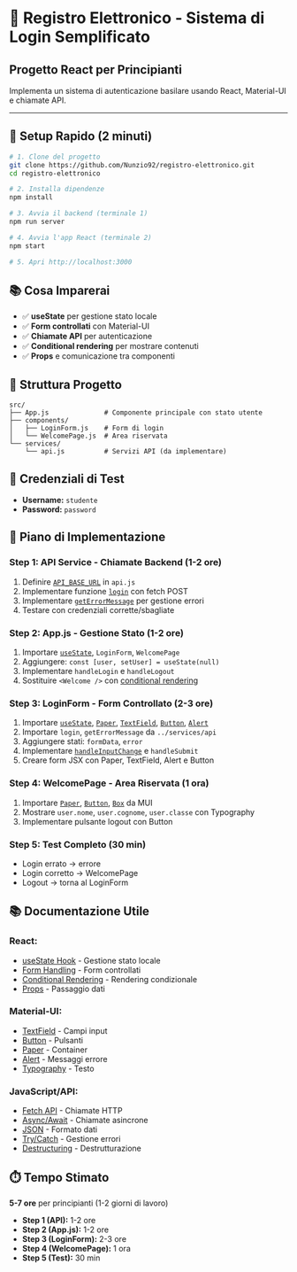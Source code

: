 # 🔐 Registro Elettronico - Sistema di Login Semplificato
## Progetto React per Principianti

Implementa un sistema di autenticazione basilare usando React, Material-UI e chiamate API.

---

## 🚀 **Setup Rapido (2 minuti)**

```bash
# 1. Clone del progetto
git clone https://github.com/Nunzio92/registro-elettronico.git
cd registro-elettronico

# 2. Installa dipendenze
npm install

# 3. Avvia il backend (terminale 1)
npm run server

# 4. Avvia l'app React (terminale 2)
npm start

# 5. Apri http://localhost:3000
```

## 📚 **Cosa Imparerai**

- ✅ **useState** per gestione stato locale
- ✅ **Form controllati** con Material-UI
- ✅ **Chiamate API** per autenticazione
- ✅ **Conditional rendering** per mostrare contenuti
- ✅ **Props** e comunicazione tra componenti

## 🎯 **Struttura Progetto**

```
src/
├── App.js              # Componente principale con stato utente
├── components/
│   ├── LoginForm.js    # Form di login
│   └── WelcomePage.js  # Area riservata
└── services/
    └── api.js          # Servizi API (da implementare)
```

## 🧪 **Credenziali di Test**

- **Username:** `studente`
- **Password:** `password`

## 🚀 **Piano di Implementazione**

### **Step 1: API Service - Chiamate Backend (1-2 ore)**
1. Definire [`API_BASE_URL`](https://developer.mozilla.org/en-US/docs/Web/API/Fetch_API/Using_Fetch) in `api.js`
2. Implementare funzione [`login`](https://developer.mozilla.org/en-US/docs/Web/API/Fetch_API/Using_Fetch) con fetch POST
3. Implementare [`getErrorMessage`](https://developer.mozilla.org/en-US/docs/Web/JavaScript/Reference/Statements/try...catch) per gestione errori
4. Testare con credenziali corrette/sbagliate

### **Step 2: App.js - Gestione Stato (1-2 ore)**
1. Importare [`useState`](https://react.dev/reference/react/useState), `LoginForm`, `WelcomePage`
2. Aggiungere: `const [user, setUser] = useState(null)`
3. Implementare `handleLogin` e `handleLogout`
4. Sostituire `<Welcome />` con [conditional rendering](https://react.dev/learn/conditional-rendering)

### **Step 3: LoginForm - Form Controllato (2-3 ore)**
1. Importare [`useState`](https://react.dev/reference/react/useState), [`Paper`](https://mui.com/material-ui/react-paper/), [`TextField`](https://mui.com/material-ui/react-text-field/), [`Button`](https://mui.com/material-ui/react-button/), [`Alert`](https://mui.com/material-ui/react-alert/)
2. Importare `login`, `getErrorMessage` da `../services/api`
3. Aggiungere stati: `formData`, `error`
4. Implementare [`handleInputChange`](https://react.dev/learn/reacting-to-input-with-state) e `handleSubmit`
5. Creare form JSX con Paper, TextField, Alert e Button

### **Step 4: WelcomePage - Area Riservata (1 ora)**
1. Importare [`Paper`](https://mui.com/material-ui/react-paper/), [`Button`](https://mui.com/material-ui/react-button/), [`Box`](https://mui.com/material-ui/react-box/) da MUI
2. Mostrare `user.nome`, `user.cognome`, `user.classe` con Typography
3. Implementare pulsante logout con Button

### **Step 5: Test Completo (30 min)**
- Login errato → errore
- Login corretto → WelcomePage
- Logout → torna al LoginForm

## 📚 **Documentazione Utile**

### **React:**
- [useState Hook](https://react.dev/reference/react/useState) - Gestione stato locale
- [Form Handling](https://react.dev/learn/reacting-to-input-with-state) - Form controllati
- [Conditional Rendering](https://react.dev/learn/conditional-rendering) - Rendering condizionale
- [Props](https://react.dev/learn/passing-props-to-a-component) - Passaggio dati

### **Material-UI:**
- [TextField](https://mui.com/material-ui/react-text-field/) - Campi input
- [Button](https://mui.com/material-ui/react-button/) - Pulsanti
- [Paper](https://mui.com/material-ui/react-paper/) - Container
- [Alert](https://mui.com/material-ui/react-alert/) - Messaggi errore
- [Typography](https://mui.com/material-ui/react-typography/) - Testo

### **JavaScript/API:**
- [Fetch API](https://developer.mozilla.org/en-US/docs/Web/API/Fetch_API/Using_Fetch) - Chiamate HTTP
- [Async/Await](https://developer.mozilla.org/en-US/docs/Learn/JavaScript/Asynchronous/Async_await) - Chiamate asincrone
- [JSON](https://developer.mozilla.org/en-US/docs/Web/JavaScript/Reference/Global_Objects/JSON) - Formato dati
- [Try/Catch](https://developer.mozilla.org/en-US/docs/Web/JavaScript/Reference/Statements/try...catch) - Gestione errori
- [Destructuring](https://developer.mozilla.org/en-US/docs/Web/JavaScript/Reference/Operators/Destructuring_assignment) - Destrutturazione

## ⏱️ **Tempo Stimato**

**5-7 ore** per principianti (1-2 giorni di lavoro)

- **Step 1 (API):** 1-2 ore
- **Step 2 (App.js):** 1-2 ore  
- **Step 3 (LoginForm):** 2-3 ore
- **Step 4 (WelcomePage):** 1 ora
- **Step 5 (Test):** 30 min
